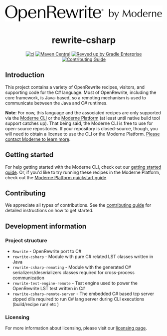 <p align="center">
  <a href="https://docs.openrewrite.org">
    <picture>
      <source media="(prefers-color-scheme: dark)" srcset="https://github.com/openrewrite/rewrite/raw/main/doc/logo-oss-dark.svg">
      <source media="(prefers-color-scheme: light)" srcset="https://github.com/openrewrite/rewrite/raw/main/doc/logo-oss-light.svg">
      <img alt="OpenRewrite Logo" src="https://github.com/openrewrite/rewrite/raw/main/doc/logo-oss-light.svg" width='600px'>
    </picture>
  </a>
</p>

<div align="center">
  <h1>rewrite-csharp</h1>
</div>

<div align="center">

<!-- Keep the gap above this line, otherwise they won't render correctly! -->
[![ci](https://github.com/openrewrite/rewrite-csharp/actions/workflows/ci.yml/badge.svg)](https://github.com/openrewrite/rewrite-csharp/actions/workflows/ci.yml)
[![Maven Central](https://img.shields.io/maven-central/v/org.openrewrite/rewrite-csharp.svg)](https://mvnrepository.com/artifact/org.openrewrite/rewrite-csharp)
[![Revved up by Gradle Enterprise](https://img.shields.io/badge/Revved%20up%20by-Gradle%20Enterprise-06A0CE?logo=Gradle&labelColor=02303A)](https://ge.openrewrite.org/scans)
[![Contributing Guide](https://img.shields.io/badge/Contributing-Guide-informational)](https://github.com/openrewrite/.github/blob/main/CONTRIBUTING.md)
</div>

## Introduction

This project contains a variety of OpenRewrite recipes, visitors, and supporting code for the C# language. Most of OpenRewrite, including the core framework, is Java-based, so a remoting mechanism is used to communicate between the Java and C# runtimes.

**Note**: For now, this language and the associated recipes are only supported via the [Moderne CLI](https://docs.moderne.io/user-documentation/moderne-cli/getting-started/cli-intro) or the [Moderne Platform](https://docs.moderne.io/user-documentation/moderne-platform/getting-started/running-your-first-recipe) (at least until native build tool support catches up). That being said, the Moderne CLI is free to use for open-source repositories. If your repository is closed-source, though, you will need to obtain a license to use the CLI or the Moderne Platform. [Please contact Moderne to learn more](https://www.moderne.ai/contact-us).

## Getting started

For help getting started with the Moderne CLI, check out our [getting started guide](https://docs.moderne.io/user-documentation/moderne-cli/getting-started/cli-intro). Or, if you'd like to try running these recipes in the Moderne Platform, check out the [Moderne Platform quickstart guide](https://docs.moderne.io/user-documentation/moderne-platform/getting-started/running-your-first-recipe).

## Contributing

We appreciate all types of contributions. See the [contributing guide](https://github.com/openrewrite/.github/blob/main/CONTRIBUTING.md) for detailed instructions on how to get started.

## Development information

### Project structure

* `Rewrite` - OpenRewrite port to C#
* `rewrite-csharp` - Module with pure C# related LST classes written in Java
* `rewrite-csharp-remoting` - Module with the generated C# serializers/deserializers classes required for cross-process communication
* `rewrite-test-engine-remote` - Test engine used to power the OpenRewrite LST test written in C#
* `rewrite-csharp-remote-server` - The embedded C# based tcp server zipped dlls required to run C# lang server during CLI executions (build/recipe run/ etc )

### Licensing

For more information about licensing, please visit our [licensing page](https://docs.openrewrite.org/licensing/openrewrite-licensing).
